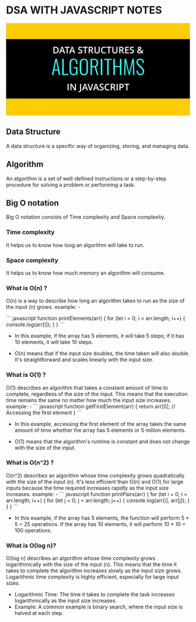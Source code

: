 # DSA WITH JAVASCRIPT NOTES

![Project Screenshot](./assets/dsa.png)

## Data Structure
A data structure is a specific way of organizing, storing, and managing data.

## Algorithm
An algorithm is a set of well-defined instructions or a step-by-step procedure for solving a problem or performing a task.

## Big O notation
Big O notation consists of Time complexity and Space complexity.

### Time complexity
It helps us to know how long an algorithm will take to run.

### Space complexity
It helps us to know how much memory an algorithm will consume.

### What is O(n) ?
O(n) is a way to describe how long an algorithm takes to run as the size of the input (n) grows.
example: -

\``` javascript
function printElements(arr) {
    for (let i = 0; i < arr.length; i++) {
        console.log(arr[i]);
    }
} \```

- In this example, if the array has 5 elements, it will take 5 steps; if it has 10 elements, it will take 10 steps.

- O(n) means that if the input size doubles, the time taken will also double. It's straightforward and scales linearly with the input size.

### What is O(1) ?
O(1) describes an algorithm that takes a constant amount of time to complete, regardless of the size of the input. This means that the execution time remains the same no matter how much the input size increases.
example: - 
\``` javascript
function getFirstElement(arr) {
    return arr[0];  // Accessing the first element
} \```

- In this example, accessing the first element of the array takes the same amount of time whether the array has 5 elements or 5 million elements.

- O(1) means that the algorithm's runtime is constant and does not change with the size of the input.

### What is O(n^2) ?
O(n^2) describes an algorithm whose time complexity grows quadratically with the size of the input (n). It's less efficient than O(n) and O(1) for large inputs because the time required increases rapidly as the input size increases.
example: - 
\``` javascript
function printPairs(arr) {
    for (let i = 0; i < arr.length; i++) {
        for (let j = 0; j < arr.length; j++) {
            console.log(arr[i], arr[j]);
        }
    }
} \```

- In this example, if the array has 5 elements, the function will perform 5 * 5 = 25 operations. If the array has 10 elements, it will perform 10 * 10 = 100 operations.

### What is O(log n)?
O(log n) describes an algorithm whose time complexity grows logarithmically with the size of the input (n). This means that the time it takes to complete the algorithm increases slowly as the input size grows. Logarithmic time complexity is highly efficient, especially for large input sizes.

- Logarithmic Time: The time it takes to complete the task increases logarithmically as the input size increases.
- Example: A common example is binary search, where the input size is halved at each step.